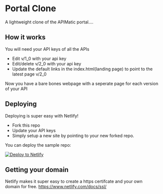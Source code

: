 # Portal Clone

A lightweight clone of the APIMatic portal....

## How it works

You will need your API keys of all the APIs

* Edit v/1_0 with your api key
* Edit/delete v/2_0 with your api key
* Update the default links in the index.html(landing page) to point to the latest page v/2_0 

Now you have a bare bones webpage with a seperate page for each version of your API

## Deploying 

Deploying is super easy with Netlify! 
* Fork this repo
* Update your API keys
* Simply setup a new site by pointing to your new forked repo. 

You can deploy the sample repo:
<!-- Markdown snippet -->
[![Deploy to Netlify](https://www.netlify.com/img/deploy/button.svg)](https://app.netlify.com/start/deploy?repository=https://github.com/kand617/hackernewsportal)

## Getting your domain

Netlify makes it super easy to create a https certifcate and your own domain for free.
https://www.netlify.com/docs/ssl/
